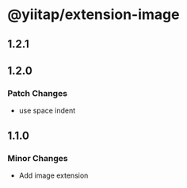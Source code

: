 # @yiitap/extension-image

## 1.2.1

## 1.2.0

### Patch Changes

- use space indent

## 1.1.0

### Minor Changes

- Add image extension
